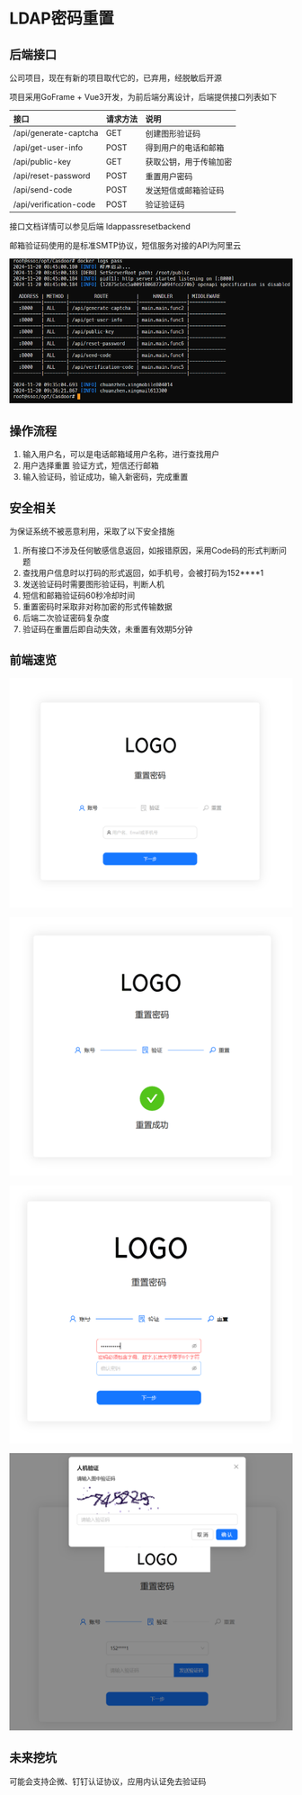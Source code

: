 # LDAP密码重置

## 后端接口

公司项目，现在有新的项目取代它的，已弃用，经脱敏后开源

项目采用GoFrame + Vue3开发，为前后端分离设计，后端提供接口列表如下

| 接口                   | 请求方法 | 说明                   |
| :--------------------- | :------- | :--------------------- |
| /api/generate-captcha  | GET      | 创建图形验证码         |
| /api/get-user-info     | POST     | 得到用户的电话和邮箱   |
| /api/public-key        | GET      | 获取公钥，用于传输加密 |
| /api/reset-password    | POST     | 重置用户密码           |
| /api/send-code         | POST     | 发送短信或邮箱验证码   |
| /api/verification-code | POST     | 验证验证码             |

接口文档详情可以参见后端 ldappassresetbackend

邮箱验证码使用的是标准SMTP协议，短信服务对接的API为阿里云

![image2024-11-20_17-40-3](image/image2024-11-20_17-40-3.png)

## 操作流程

1. 输入用户名，可以是电话邮箱域用户名称，进行查找用户
2. 用户选择重置 验证方式，短信还行邮箱
3. 输入验证码，验证成功，输入新密码，完成重置

## 安全相关

为保证系统不被恶意利用，采取了以下安全措施

1. 所有接口不涉及任何敏感信息返回，如报错原因，采用Code码的形式判断问题
2. 查找用户信息时以打码的形式返回，如手机号，会被打码为152****1
3. 发送验证码时需要图形验证码，判断人机
4. 短信和邮箱验证码60秒冷却时间
5. 重置密码时采取非对称加密的形式传输数据
6. 后端二次验证密码复杂度
7. 验证码在重置后即自动失效，未重置有效期5分钟

## 前端速览

![image2024-11-20_12-19-16](image/image2024-11-20_12-19-16.png)

![image2024-11-20_17-34-55](image/image2024-11-20_17-34-55.png)

![image2024-11-20_17-36-11](image/image2024-11-20_17-36-11.png)

![image2024-11-20_17-33-45](image/image2024-11-20_17-33-45.png)

## 未来挖坑

可能会支持企微、钉钉认证协议，应用内认证免去验证码
